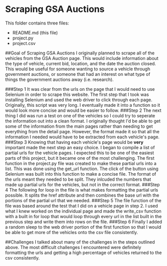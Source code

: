 # Scraping GSA Auctions

This folder contains three files:
- README.md (this file)
- project.py 
- project.csv

##Goal of Scraping GSA Auctions
I originally planned to scrape all of the vehicles from the GSA Auction page. This would include information about the type of vehicle, current bid, location, and the date the auction closed. This would be useful for someone wanting to source a vehicle through government auctions, or someone that had an interest on what type of things the government auctions away (i.e. research).

###Step 1
It was clear from the urls on the page that I would need to use Selenium in order to scrape this website. The first step that I took was installing Selenium and used the web driver to click through each page. Originally, this script was very long. I eventually made it into a function so it would look more concise and would be easier to follow.
###Step 2
The next thing I did was run a test on one of the vehicles so I could try to seperate the information out into a clean format. I originally thought I'd be able to get some of the information from the main pages rather than needing to get everything from the detail page. However, the format made it so that all the information I needed would have to be extracted from each vehicle's page.
###Step 3
Knowing that having each vehicle's page would be **very** important made the next step an easy choice. I began to compile a list of partial urls for the vehicle pages. I expected this to be one of the easiest parts of this project, but it became one of the most challenging. The first function in the project.py file was created to make these partial urls into a list. This was done using the get_url function. The click of the button using Selenium was built into this function to make a concise file. The format of the urls meant they needed to be split. They inlcuded the numbers that made up partial urls for the vehicles, but not in the correct format.
###Step 4
The following for loop in the file is what makes formatting the partial urls possible. It splits the href attribute and then combines the base url with the portions of the partial url that we needed.
###Step 5 
The file function of the file was based around the test that I did on a vehicle page in step 2. I used what I knew worked on the individual page and made the write_csv function with a built in for loop that would loop through every url in the list built in the previous step and write them into rows on the file.
###Step 6
Finally I added a random sleep to the web driver portion of the first function so that I would be able to get more of the vehicles onto the csv file consistently.

##Challenges
I talked about many of the challenges in the steps outlined above. The most difficult challenges I encountered were definitely formatting the urls and getting a high percentage of vehicles returned to the csv consistently.

